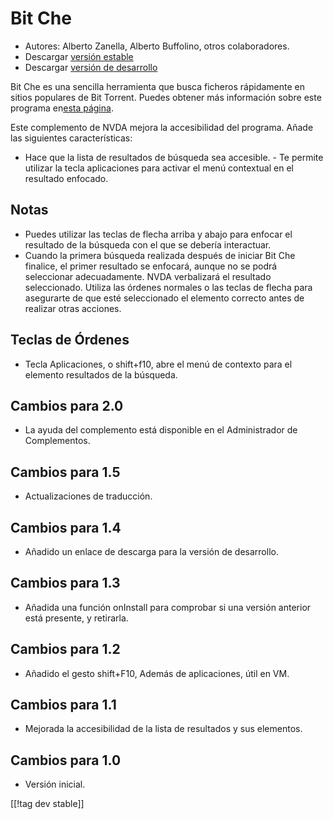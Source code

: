 # Bit Che #
*	 Autores: Alberto Zanella, Alberto Buffolino, otros colaboradores.
*	 Descargar [versión estable][1]
*	 Descargar [versión de desarrollo][3]

Bit Che es una sencilla herramienta que busca ficheros rápidamente en sitios
populares de Bit Torrent.  Puedes obtener más información sobre este
programa en[esta página][2].

Este complemento de NVDA mejora la accesibilidad del programa. Añade las
siguientes características:

- Hace que la lista de resultados de búsqueda sea accesible.  - Te permite
utilizar la tecla aplicaciones para activar el menú contextual en el
resultado enfocado.


## Notas ##
*	 Puedes utilizar las teclas de flecha  arriba y abajo para enfocar el
   resultado de la búsqueda con el que se debería interactuar.
*	 Cuando la primera búsqueda realizada después de iniciar Bit Che finalice,
   el primer resultado se enfocará, aunque no se podrá seleccionar
   adecuadamente. NVDA verbalizará el resultado seleccionado. Utiliza las
   órdenes normales o las teclas de flecha para asegurarte de que esté
   seleccionado el elemento correcto antes de realizar otras acciones.


## Teclas de Órdenes ##
*	Tecla Aplicaciones, o shift+f10, abre el menú de contexto para el elemento
  resultados de la búsqueda.


## Cambios para 2.0 ##
* La ayuda del complemento está disponible en el Administrador de
  Complementos.

## Cambios para 1.5 ##
* Actualizaciones de traducción.

## Cambios para 1.4 ##
*	 Añadido un enlace de descarga para la versión de desarrollo.

## Cambios para 1.3 ##
*	 Añadida una función onInstall para comprobar si una versión anterior está
   presente, y retirarla.

## Cambios para  1.2 ##
*	 Añadido el gesto shift+F10, Además de aplicaciones, útil en VM.

## Cambios para 1.1 ##
*	 Mejorada la accesibilidad de la lista de resultados y sus elementos.

## Cambios para 1.0 ##
*	 Versión inicial.

[[!tag dev stable]]

[1]: http://addons.nvda-project.org/files/get.php?file=bc

[2]: http://www.convivea.com

[3]: http://addons.nvda-project.org/files/get.php?file=bc-dev
